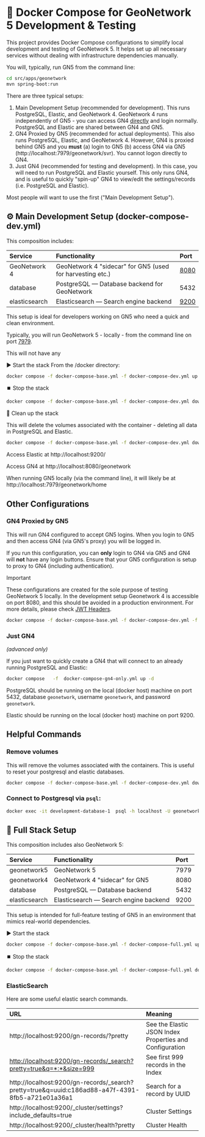 # 🐳 Docker Compose for GeoNetwork 5 Development & Testing
This project provides Docker Compose configurations to simplify local development and testing of GeoNetwork 5. It helps set up all necessary services without dealing with infrastructure dependencies manually.

You will, typically, run GN5 from the command line:

```bash
cd src/apps/geonetwork
mvn spring-boot:run
```

There are three typical setups:

1. Main Development Setup (recommended for development).  This runs PostgreSQL, Elastic, and GeoNetwork 4.  GeoNetwork 4 runs independently of GN5 - you can access GN4 [directly](http://localhost:8080/geonetwork) and login normally.  PostgreSQL and Elastic are shared between GN4 and GN5.
2. GN4 Proxied by GN5 (recommended for actual deployments).  This also runs PostgreSQL, Elastic, and GeoNetwork 4.  However, GN4 is proxied behind GN5 and you **must** (a) login to GN5 (b) access GN4 via GN5 (http://localhost:7979/geonetwork/svr).  You cannot logon directly to GN4.
3. Just GN4 (recommended for testing and development).  In this case, you will need to run PostgreSQL and Elastic yourself.  This only runs GN4, and is useful to quickly "spin-up" GN4 to view/edit the settings/records (i.e. PostgreSQL and Elastic).

Most people will want to use the first ("Main Development Setup").


 
## ⚙️ Main Development Setup (docker-compose-dev.yml)
This composition includes:

| Service       |Functionality| Port                                     |
|:--------------|:-------------------------|:-----------------------------------------|
| GeoNetwork 4  |GeoNetwork 4 "sidecar" for GN5 (used for harvesting etc.)| [8080](http://localhost:8080/geonetwork) |
| database      |PostgreSQL — Database backend for GeoNetwork| 5432                                     |
| elasticsearch |Elasticsearch — Search engine backend| [9200](http://localhost:9200)            |


This setup is ideal for developers working on GN5 who need a quick and clean environment.

Typically, you will run GeoNetwork 5 - locally - from the command line on port [7979](http://localhost:7979/geonetwork/home).

This will not have any 

▶️ Start the stack
From the /docker directory:

```bash
docker compose -f docker-compose-base.yml -f docker-compose-dev.yml up -d
```

⏹️ Stop the stack

```bash
docker compose -f docker-compose-base.yml -f docker-compose-dev.yml down
```

🚮 Clean up the stack

This will delete the volumes associated with the container - deleting all data in PostgreSQL and Elastic.

```bash
docker compose -f docker-compose-base.yml -f docker-compose-dev.yml down --volumes
```

Access Elastic at http://localhost:9200/

Access GN4 at http://localhost:8080/geonetwork

When running GN5 locally (via the command line), it will likely be at http://localhost:7979/geonetwork/home

Other Configurations
--------------------


### GN4 Proxied by GN5

This will run GN4 configured to accept GN5 logins.  When you login to GN5 and then access GN4 (via GN5's proxy) you will be logged in.

If you run this configuration, you can **only** login to GN4 via GN5 and GN4 will **not** have any login buttons.
Ensure that your GN5 configuration is setup to proxy to GN4 (including authentication).

> [!IMPORTANT]
> These configurations are created for the sole purpose of testing GeoNetwork 5 locally. In the development setup Geonetwork 4 is accessible on port 8080, and this should be avoided in a production environment. For more details, please check [JWT Headers](https://github.com/geonetwork/geonetwork/blob/main/docs/manual/docs/GN4-Integration/index.md#setting-up-gn5-and-gn4).


```bash
docker compose -f docker-compose-base.yml -f docker-compose-dev.yml -f  docker-compose-proxy.yml up -d
```

### Just GN4

*(advanced only)*

If you just want to quickly create a GN4 that will connect to an already running PostgreSQL and Elastic:

```bash
docker compose   -f  docker-compose-gn4-only.yml up -d
```

PostgreSQL should be running on the local (docker host) machine on port 5432, database `geonetwork`, username `geonetwork`, and password `geonetwork`.

Elastic should be running on the local (docker host) machine on port 9200. 


## Helpful Commands

### Remove volumes
 
This will remove the volumes associated with the containers.  This is useful to reset your postgresql and elastic databases.

```bash
docker compose -f docker-compose-base.yml -f docker-compose-dev.yml down --volumes 
```

### Connect to Postgresql via `psql`:

```bash
docker exec -it development-database-1  psql -h localhost -U geonetwork
```

## 🚀 Full Stack Setup
This composition includes also GeoNetwork 5:


|Service|Functionality|Port|
|:-----------|:-------------------------|:-----|
|geonetwork5|GeoNetwork 5|7979|
|geonetwork4|GeoNetwork 4 "sidecar" for GN5|8080|
|database|PostgreSQL — Database backend|5432|
|elasticsearch|Elasticsearch — Search engine backend|9200|

This setup is intended for full-feature testing of GN5 in an environment that mimics real-world dependencies.

▶️ Start the stack

```bash
docker compose -f docker-compose-base.yml -f docker-compose-full.yml up -d
```

⏹️ Stop the stack

```bash
docker compose -f docker-compose-base.yml -f docker-compose-full.yml down
```

### ElasticSearch

Here are some useful elastic search commands.

| URL                                                                                                                                            | Meaning                                                 |
|:-----------------------------------------------------------------------------------------------------------------------------------------------|:--------------------------------------------------------|
| http://localhost:9200/gn-records/?pretty                                                                                                       | See the Elastic JSON Index Properties and Configuration |
| [http://localhost:9200/gn-records/_search?pretty=true&q=*:&ast;&size=999](http://localhost:9200/gn-records/_search?pretty=true&q=*:*&size=999) | See first 999 records in the Index                      |
| http://localhost:9200/gn-records/_search?pretty=true&q=uuid:c186ad88-a47f-4391-8fb5-a721e01a36a1                                               | Search for a record by UUID                             |
| http://localhost:9200/_cluster/settings?include_defaults=true                                                                                  | Cluster Settings                                        |
| http://localhost:9200/_cluster/health?pretty                                                                                                   | Cluster Health                                          |


